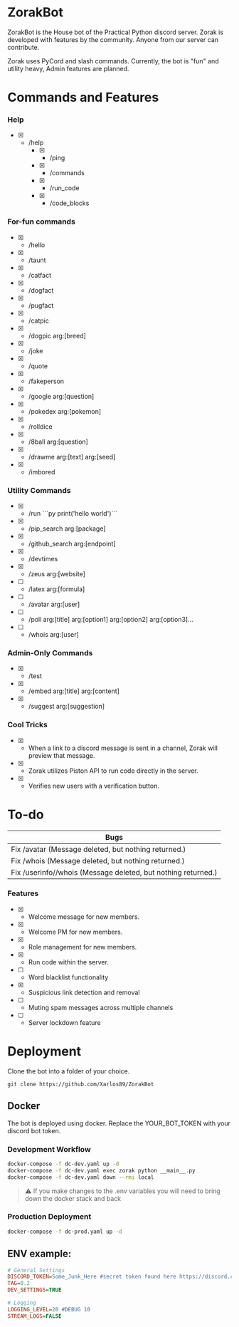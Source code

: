 
# ZorakBot
ZorakBot is the House bot of the Practical Python discord server. Zorak is developed with features by the community. Anyone from our server can contribute.

Zorak uses PyCord and slash commands.
Currently, the bot is "fun" and utility heavy, Admin features are planned.

# Commands and Features
### Help
- [X] - /help
	- [X] - /ping
	- [X] - /commands
	- [X] - /run_code
	- [X] - /code_blocks

### For-fun commands
- [X] - /hello
- [X] - /taunt
- [X] - /catfact
- [X] - /dogfact
- [X] - /pugfact
- [X] - /catpic
- [X] - /dogpic arg:[breed]
- [X] - /joke
- [X] - /quote
- [X] - /fakeperson
- [X] - /google arg:[question]
- [X] - /pokedex arg:[pokemon]
- [X] - /rolldice
- [X] - /8ball arg:[question]
- [X] - /drawme arg:[text] arg:[seed]
- [X] - /imbored

### Utility Commands
- [X] - /run \`\`\`py print('hello world')\`\`\`
- [X] - /pip_search arg:[package]
- [X] - /github_search arg:[endpoint]
- [X] - /devtimes
- [X] - /zeus arg:[website]
- [ ] - /latex arg:[formula]
- [ ] - /avatar arg:[user]
- [ ] - /poll arg:[title] arg:[option1] arg:[option2] arg:[option3]...
- [ ] - /whois arg:[user]

### Admin-Only Commands
- [X] - /test
- [X] - /embed arg:[title] arg:[content]
- [X] - /suggest arg:[suggestion]

### Cool Tricks
- [X] - When a link to a discord message is sent in a channel, Zorak will preview that message.
- [X] - Zorak utilizes Piston API to run code directly in the server.
- [X] - Verifies new users with a verification button.


# To-do
| Bugs |
|--|
| Fix /avatar (Message deleted, but nothing returned.) |
| Fix /whois (Message deleted, but nothing returned.) |
| Fix /userinfo//whois (Message deleted, but nothing returned.) |



### Features
- [X] - Welcome message for new members.
- [X] - Welcome PM for new members.
- [X] - Role management for new members.
- [X] - Run code within the server.
- [ ] - Word blacklist functionality
- [X] - Suspicious link detection and removal
- [ ] - Muting spam messages across multiple channels
- [ ] - Server lockdown feature




# Deployment
Clone the bot into a folder of your choice.

```
git clone https://github.com/Xarlos89/ZorakBot
```
## Docker
The bot is deployed using docker. Replace the YOUR_BOT_TOKEN with your discord bot token.

### Development Workflow
```zsh
docker-compose -f dc-dev.yaml up -d
docker-compose -f dc-dev.yaml exec zorak python __main__.py
docker-compose -f dc-dev.yaml down --rmi local
```

> :warning:  If you make changes to the .env variables you will need to bring down the docker stack and back

### Production Deployment

```zsh
docker-compose -f dc-prod.yaml up -d
```

## ENV example:

```ini
# General Settings
DISCORD_TOKEN=Some_Junk_Here #secret token found here https://discord.com/developers/applications
TAG=0.2
DEV_SETTINGS=TRUE

# Logging
LOGGING_LEVEL=20 #DEBUG 10
STREAM_LOGS=FALSE
```
